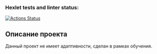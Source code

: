 ### Hexlet tests and linter status:

[![Actions Status](https://github.com/ARTALEAL/layout-designer-project-58/workflows/hexlet-check/badge.svg)](https://github.com/ARTALEAL/layout-designer-project-58/actions)

## Описание проекта

Данный проект не имеет адаптивности, сделан в рамках обучения.
